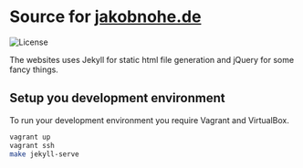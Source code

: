# Source for [jakobnohe.de](https://jakobnohe.de)

![License](https://img.shields.io/badge/license-custom-blue.svg?style=flat-square)

The websites uses Jekyll for static html file generation and jQuery for some fancy things.

## Setup you development environment

To run your development environment you require Vagrant and VirtualBox.

```bash
vagrant up
vagrant ssh
make jekyll-serve
```

